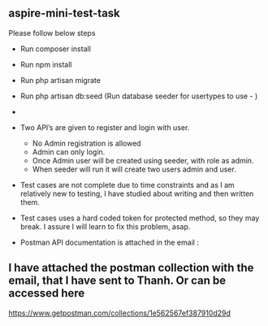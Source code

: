 ## aspire-mini-test-task

Please follow below steps

- Run composer install
- Run npm install
- Run php artisan migrate
- Run php artisan db:seed (Run database seeder for usertypes to use - )
- 
- Two API’s are given to register and login with user.
    - No Admin registration is allowed
    - Admin can only login.
    - Once Admin user will be created using seeder, with role as admin.
    - When seeder will  run it will create two users admin and user.
    
- Test cases are not complete due to time constraints and as I am relatively new to testing, I have studied about writing and then written them.
- Test cases uses a hard coded token for protected method, so they may break. I assure I will learn to fix this problem, asap. 

- Postman API documentation is attached in the email : 


## I have attached the postman collection with the email, that I have sent to Thanh. Or can be accessed here

https://www.getpostman.com/collections/1e562567ef387910d29d
